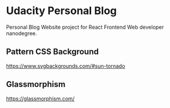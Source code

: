 # Udacity Personal Blog
Personal Blog Website project for React Frontend Web developer nanodegree.

## Pattern CSS Background
https://www.svgbackgrounds.com/#sun-tornado

## Glassmorphism
https://glassmorphism.com/
